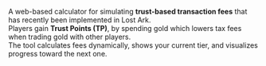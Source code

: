 A web-based calculator for simulating **trust-based transaction fees** that has recently been implemented in Lost Ark.  
Players gain **Trust Points (TP)**, by spending gold which lowers tax fees when trading gold with other players.  
The tool calculates fees dynamically, shows your current tier, and visualizes progress toward the next one.
